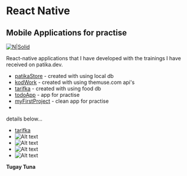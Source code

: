 # React Native
## Mobile Applications for practise

[![N|Solid](https://app.patika.dev/staticFiles/newPatikaLogo.svg)](https://app.patika.dev/)


React-native applications that I have developed with the trainings I have received on patika.dev.

- [patikaStore](https://github.com/tugaytuna/ReactNative/tree/main/PatikaStore) - created with using local db
- [kodWork](https://github.com/tugaytuna/ReactNative/tree/main/kodwork) - created with using themuse.com api's
- [tarifka](https://github.com/tugaytuna/ReactNative/tree/main/tarifka) - created with using food db
- [todoApp](https://github.com/tugaytuna/ReactNative/tree/main/todoApp) - app for practise
- [myFirstProject](https://github.com/tugaytuna/ReactNative/tree/main/myFirstProject) - clean app for practise
- 

details below...

- [tarifka](https://github.com/tugaytuna/ReactNative/tree/main/tarifka) 
- ![Alt text](https://prnt.sc/PjcSRiW8f1nF "1")
- ![Alt text](https://prnt.sc/hKqMQfcuhvqL "2")
- ![Alt text](https://prnt.sc/sbvfq8APzI0x "3")
- ![Alt text](https://prnt.sc/u8yWo3hn6P2t "4")






**Tugay Tuna**




